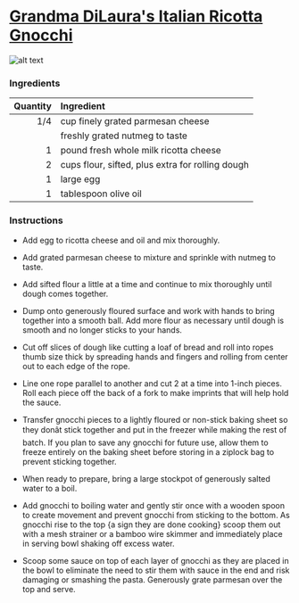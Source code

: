 # [Grandma DiLaura's Italian Ricotta Gnocchi](https://food52.com/recipes/9460-grandma-dilaura-s-italian-ricotta-gnocchi)
![alt text](https://images.food52.com/7t7K6Pyj15c7BjR1Tuzh7KOfHJU=/753x502/2fd0dbf1-ed9f-451c-801d-5b5c9fd351d8--032911F_429.JPG)
### Ingredients
|Quantity|Ingredient|
----------:|:-------
|1/4|cup finely grated parmesan cheese|
||freshly grated nutmeg to taste|
|1|pound fresh whole milk ricotta cheese|
|2|cups flour, sifted, plus extra for rolling dough|
|1|large egg|
|1|tablespoon olive oil|

### Instructions

* Add egg to ricotta cheese and oil and mix thoroughly.

* Add grated parmesan cheese to mixture and sprinkle with nutmeg to taste.

* Add sifted flour a little at a time and continue to mix thoroughly until dough comes together.

* Dump onto generously floured surface and work with hands to bring together into a smooth ball. Add more flour as necessary until dough is smooth and no longer sticks to your hands.

* Cut off slices of dough like cutting a loaf of bread and roll into ropes thumb size thick by spreading hands and fingers and rolling from center out to each edge of the rope.

* Line one rope parallel to another and cut 2 at a time into 1-inch pieces. Roll each piece off the back of a fork to make imprints that will help hold the sauce.

* Transfer gnocchi pieces to a lightly floured or non-stick baking sheet so they donât stick together and put in the freezer while making the rest of batch. If you plan to save any gnocchi for future use, allow them to freeze entirely on the baking sheet before storing in a ziplock bag to prevent sticking together.

* When ready to prepare, bring a large stockpot of generously salted water to a boil.

* Add gnocchi to boiling water and gently stir once with a wooden spoon to create movement and prevent gnocchi from sticking to the bottom. As gnocchi rise to the top {a sign they are done cooking} scoop them out with a mesh strainer or a bamboo wire skimmer and immediately place in serving bowl shaking off excess water.

* Scoop some sauce on top of each layer of gnocchi as they are placed in the bowl to eliminate the need to stir them with sauce in the end and risk damaging or smashing the pasta. Generously grate parmesan over the top and serve.
